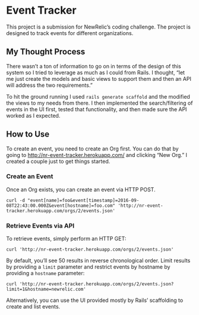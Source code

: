 # Event Tracker

This project is a submission for NewRelic’s coding challenge. The project is designed to track events for different organizations.

## My Thought Process

There wasn’t a ton of information to go on in terms of the design of this system so I tried to leverage as much as I could from Rails. I thought, “let me just create the models and basic views to support them and then an API will address the two requirements.”

To hit the ground running I used `rails generate scaffold` and the modified the views to my needs from there. I then implemented the search/filtering of events in the UI first, tested that functionality, and then made sure the API worked as I expected.

## How to Use

To create an event, you need to create an Org first. You can do that by going to http://nr-event-tracker.herokuapp.com/ and clicking “New Org.” I created a couple just to get things started.

### Create an Event

Once an Org exists, you can create an event via HTTP POST.

```
curl -d "event[name]=foo&event[timestamp]=2016-09-08T22:43:00.000Z&event[hostname]=foo.com" 'http://nr-event-tracker.herokuapp.com/orgs/2/events.json'
```

### Retrieve Events via API

To retrieve events, simply perform an HTTP GET:

```
curl 'http://nr-event-tracker.herokuapp.com/orgs/2/events.json'
```

By default, you’ll see 50 results in reverse chronological order. Limit results by providing a `limit` parameter and restrict events by hostname by providing a `hostname` parameter:

```
curl 'http://nr-event-tracker.herokuapp.com/orgs/2/events.json?limit=1&hostname=newrelic.com'
```

Alternatively, you can use the UI provided mostly by Rails’ scaffolding to create and list events.
